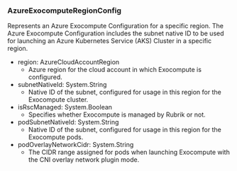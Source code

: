 ### AzureExocomputeRegionConfig
Represents an Azure Exocompute Configuration for a specific region. The Azure Exocompute Configuration includes the subnet native ID to be used for launching an Azure Kubernetes Service (AKS) Cluster in a specific region.

- region: AzureCloudAccountRegion
  - Azure region for the cloud account in which Exocompute is configured.
- subnetNativeId: System.String
  - Native ID of the subnet, configured for usage in this region for the Exocompute cluster.
- isRscManaged: System.Boolean
  - Specifies whether Exocompute is managed by Rubrik or not.
- podSubnetNativeId: System.String
  - Native ID of the subnet, configured for usage in this region for the Exocompute pods.
- podOverlayNetworkCidr: System.String
  - The CIDR range assigned for pods when launching Exocompute with the CNI overlay network plugin mode.
